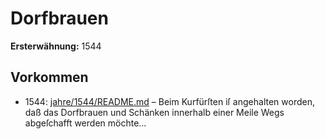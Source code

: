 # Dorfbrauen

**Ersterwähnung:** 1544

## Vorkommen
- 1544: [jahre/1544/README.md](../jahre/1544/README.md) – Beim Kurfürſten iſ angehalten worden, daß das
Dorfbrauen und Schänken innerhalb einer Meile Wegs
abgeſchafft werden möchte...
